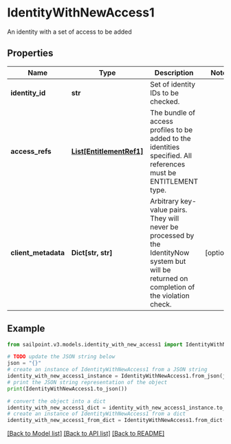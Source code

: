 # IdentityWithNewAccess1

An identity with a set of access to be added

## Properties

Name | Type | Description | Notes
------------ | ------------- | ------------- | -------------
**identity_id** | **str** | Set of identity IDs to be checked. | 
**access_refs** | [**List[EntitlementRef1]**](EntitlementRef1.md) | The bundle of access profiles to be added to the identities specified. All references must be ENTITLEMENT type. | 
**client_metadata** | **Dict[str, str]** | Arbitrary key-value pairs. They will never be processed by the IdentityNow system but will be returned on completion of the violation check. | [optional] 

## Example

```python
from sailpoint.v3.models.identity_with_new_access1 import IdentityWithNewAccess1

# TODO update the JSON string below
json = "{}"
# create an instance of IdentityWithNewAccess1 from a JSON string
identity_with_new_access1_instance = IdentityWithNewAccess1.from_json(json)
# print the JSON string representation of the object
print(IdentityWithNewAccess1.to_json())

# convert the object into a dict
identity_with_new_access1_dict = identity_with_new_access1_instance.to_dict()
# create an instance of IdentityWithNewAccess1 from a dict
identity_with_new_access1_from_dict = IdentityWithNewAccess1.from_dict(identity_with_new_access1_dict)
```
[[Back to Model list]](../README.md#documentation-for-models) [[Back to API list]](../README.md#documentation-for-api-endpoints) [[Back to README]](../README.md)


